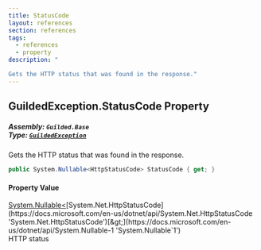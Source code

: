 ```yaml
---
title: StatusCode
layout: references
section: references
tags:
  - references
  - property
description: "

Gets the HTTP status that was found in the response."
---
```


## GuildedException.StatusCode Property
##### **Assembly:** `Guilded.Base`<br/>**Type:** [`GuildedException`](GuildedException 'Guilded.Base.GuildedException')

Gets the HTTP status that was found in the response.

```csharp
public System.Nullable<HttpStatusCode> StatusCode { get; }
```

#### Property Value
[System.Nullable&lt;](https://docs.microsoft.com/en-us/dotnet/api/System.Nullable-1 'System.Nullable`1')[System.Net.HttpStatusCode](https://docs.microsoft.com/en-us/dotnet/api/System.Net.HttpStatusCode 'System.Net.HttpStatusCode')[&gt;](https://docs.microsoft.com/en-us/dotnet/api/System.Nullable-1 'System.Nullable`1')  
HTTP status